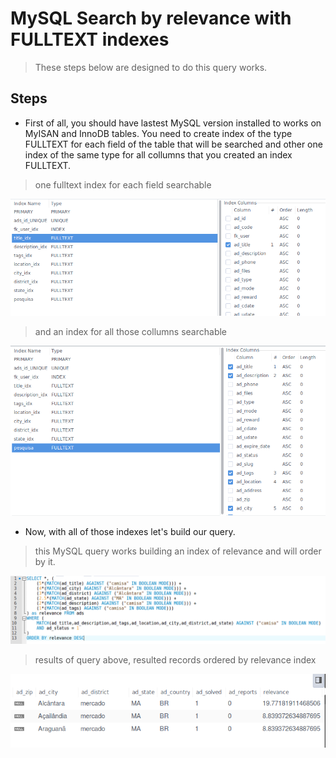 MySQL Search by relevance with FULLTEXT indexes
===============================================

> These steps below are designed to do this query works.

## Steps

+ First of all, you should have lastest MySQL version installed to works on MyISAN and InnoDB tables. You need to create index of the type FULLTEXT for each field of the table that will be searched and other one index of the same type for all collumns that you created an index FULLTEXT.

> one fulltext index for each field searchable

![one fulltext index for each field searchable](https://raw.githubusercontent.com/marcosfreitas/mysql-search-by-relevance/master/images/one-fulltext-index-for-each-field-searchable.png)

> and an index for all those collumns searchable

![one fulltext index for each field searchable](https://raw.githubusercontent.com/marcosfreitas/mysql-search-by-relevance/master/images/index-for-all-those-collumns-searchable.png)


+ Now, with all of those indexes let's build our query.

> this MySQL query works building an index of relevance and will order by it.

![query match against](https://raw.githubusercontent.com/marcosfreitas/mysql-search-by-relevance/master/images/query-match-against.png)

> results of query above, resulted records ordered by relevance index

![query match against](https://raw.githubusercontent.com/marcosfreitas/mysql-search-by-relevance/master/images/results-of-query.png)



